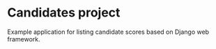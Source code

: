 # Candidates project
Example application for listing candidate scores based on Django web framework.
